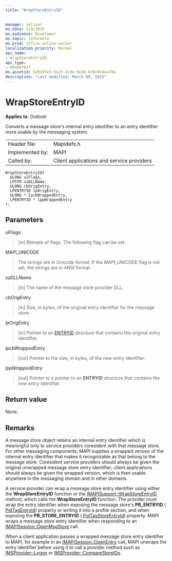 ```yaml
---
title: "WrapStoreEntryID"
 
 
manager: soliver
ms.date: 3/9/2015
ms.audience: Developer
ms.topic: reference
ms.prod: office-online-server
localization_priority: Normal
api_name:
- WrapStoreEntryID
api_type:
- HeaderDef
ms.assetid: b20107e3-5e23-4cde-9cd6-670c914ea70a
description: "Last modified: March 09, 2015"
---
```


# WrapStoreEntryID

  
  
**Applies to**: Outlook 
  
Converts a message store's internal entry identifier to an entry identifier more usable by the messaging system. 
  
|||
|:-----|:-----|
|Header file:  <br/> |Mapidefs.h  <br/> |
|Implemented by:  <br/> |MAPI  <br/> |
|Called by:  <br/> |Client applications and service providers  <br/> |
   
```
WrapStoreEntryID(
  ULONG ulFlags,
  LPSTR szDLLName,
  ULONG cbOrigEntry,
  LPENTRYID lpOrigEntry,
  ULONG * lpcbWrappedEntry,
  LPENTRYID * lppWrappedEntry
);
```

## Parameters

 _ulFlags_
  
> [in] Bitmask of flags. The following flag can be set:
    
MAPI_UNICODE 
  
> The strings are in Unicode format. If the MAPI_UNICODE flag is not set, the strings are in ANSI format. 
    
 _szDLLName_
  
> [in] The name of the message store provider DLL. 
    
 _cbOrigEntry_
  
> [in] Size, in bytes, of the original entry identifier for the message store. 
    
 _lpOrigEntry_
  
> [in] Pointer to an [ENTRYID](entryid.md) structure that contains the original entry identifier. 
    
 _lpcbWrappedEntry_
  
> [out] Pointer to the size, in bytes, of the new entry identifier. 
    
 _lppWrappedEntry_
  
> [out] Pointer to a pointer to an **ENTRYID** structure that contains the new entry identifier. 
    
## Return value

None.
  
## Remarks

A message store object retains an internal entry identifier which is meaningful only to service providers coresident with that message store. For other messaging components, MAPI supplies a wrapped version of the internal entry identifier that makes it recognizable as that belong to the message store. Coresident service providers should always be given the original unwrapped message store entry identifier; client applications should always be given the wrapped version, which is then usable anywhere in the messaging domain and in other domains. 
  
A service provider can wrap a message store entry identifier using either the **WrapStoreEntryID** function or the [IMAPISupport::WrapStoreEntryID](imapisupport-wrapstoreentryid.md) method, which calls the **WrapStoreEntryID** function. The provider must wrap the entry identifier when exposing the message store's **PR_ENTRYID** ( [PidTagEntryId](pidtagentryid-canonical-property.md)) property or writing it into a profile section, and when exposing the **PR_STORE_ENTRYID** ( [PidTagStoreEntryId](pidtagstoreentryid-canonical-property.md)) property. MAPI wraps a message store entry identifier when responding to an [IMAPISession::OpenMsgStore](imapisession-openmsgstore.md) call. 
  
When a client application passes a wrapped message store entry identifier to MAPI, for example in an [IMAPISession::OpenEntry](imapisession-openentry.md) call, MAPI unwraps the entry identifier before using it to call a provider method such as [IMSProvider::Logon](imsprovider-logon.md) or [IMSProvider::CompareStoreIDs](imsprovider-comparestoreids.md). 
  


